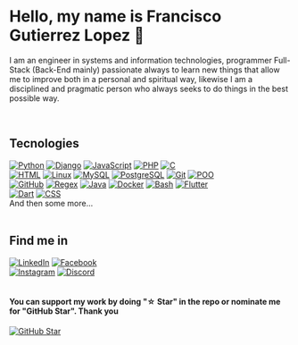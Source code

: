 # Hello, my name is Francisco Gutierrez Lopez 👋

I am an engineer in systems and information technologies, programmer Full-Stack (Back-End mainly) passionate always to learn new things that allow me to improve both in a personal and spiritual way, likewise I am a disciplined and pragmatic person who always seeks to do things in the best possible way.

</br>

## Tecnologies

[![Python](https://img.shields.io/badge/Python-yellow?style=for-the-badge&logo=python&logoColor=white&labelColor=101010)]()
[![Django](https://img.shields.io/badge/Django-092E20?style=for-the-badge&logo=django&logoColor=white&labelColor=101010)]()
[![JavaScript](https://img.shields.io/badge/JavaScript-F7DF1E?style=for-the-badge&logo=javascript&logoColor=white&labelColor=101010)]()
[![PHP](https://img.shields.io/badge/php-999999?style=for-the-badge&logo=php&logoColor=white&labelColor=101010)]()
[![C](https://img.shields.io/badge/C-FA7343?style=for-the-badge&logo=c&logoColor=white&labelColor=101010)]()
</br>
[![HTML](https://img.shields.io/badge/HTML-1575F9?style=for-the-badge&logo=html5&logoColor=white&labelColor=101010)]()
[![Linux](https://img.shields.io/badge/Linux-FCC624?style=for-the-badge&logo=linux&logoColor=white&labelColor=101010)]()
[![MySQL](https://img.shields.io/badge/MySQL-4479A1?style=for-the-badge&logo=mysql&logoColor=white&labelColor=101010)]()
[![PostgreSQL](https://img.shields.io/badge/PostgreSQL-4169E1?style=for-the-badge&logo=postgresql&logoColor=white&labelColor=101010)]()
[![Git](https://img.shields.io/badge/Git-F05032?style=for-the-badge&logo=git&logoColor=white&labelColor=101010)]()
[![POO](https://img.shields.io/badge/POO-FF0000?style=for-the-badge&logo=regex&logoColor=white&labelColor=101010)]()
</br>
[![GitHub](https://img.shields.io/badge/GitHub-181717?style=for-the-badge&logo=github&logoColor=white&labelColor=101010)]()
[![Regex](https://img.shields.io/badge/Regex-FF0000?style=for-the-badge&logo=regex&logoColor=white&labelColor=101010)]()
[![Java](https://img.shields.io/badge/Java-007396?style=for-the-badge&logo=java&logoColor=white&labelColor=101010)]()
[![Docker](https://img.shields.io/badge/Docker-2496ED?style=for-the-badge&logo=docker&logoColor=white&labelColor=101010)]()
[![Bash](https://img.shields.io/badge/Bash-4EAA25?style=for-the-badge&logo=gnu-bash&logoColor=white&labelColor=101010)]()
[![Flutter](https://img.shields.io/badge/Flutter-02569B?style=for-the-badge&logo=flutter&logoColor=white&labelColor=101010)]()
</br>
[![Dart](https://img.shields.io/badge/Dart-0175C2?style=for-the-badge&logo=dart&logoColor=white&labelColor=101010)]()
[![CSS](https://img.shields.io/badge/CSS-1575F9?style=for-the-badge&logo=css3&logoColor=white&labelColor=101010)]()
</br>
And then some more...
</br>
</br>

## Find me in

[![LinkedIn](https://img.shields.io/badge/LinkedIn-franciscogl-0077B5?style=for-the-badge&logo=linkedin&logoColor=white&labelColor=101010)](https://www.linkedin.com/in/francisco-gl)
[![Facebook](https://img.shields.io/badge/Facebook-@franciscogl-1877F2?style=for-the-badge&logo=facebook&logoColor=white&labelColor=101010)](https://www.facebook.com/francisco.gutierrezlopez.144/)
</br>
[![Instagram](https://img.shields.io/badge/Instagram-@franc_lopez35-E4405F?style=for-the-badge&logo=instagram&logoColor=white&labelColor=101010)](https://www.instagram.com/franc_lopez35/)
[![Discord](https://img.shields.io/badge/Discord-franciscogl-5865F2?style=for-the-badge&logo=discord&logoColor=white&labelColor=101010)](http://discordapp.com/users/569014692312383489)
</br>
</br>

#### You can support my work by doing "☆ Star" in the repo or nominate me for "GitHub Star". Thank you

[![GitHub Star](https://img.shields.io/badge/GitHub-Nominate_me_to_a_star-yellow?style=for-the-badge&logo=github&logoColor=white&labelColor=101010)](https://stars.github.com/nominate/)
